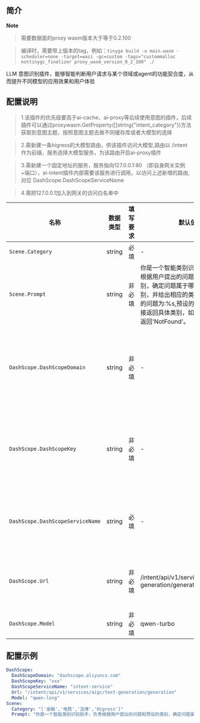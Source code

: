 ## 简介

**Note**

> 需要数据面的proxy wasm版本大于等于0.2.100

> 编译时，需要带上版本的tag，例如：`tinygo build -o main.wasm -scheduler=none -target=wasi -gc=custom -tags="custommalloc nottinygc_finalizer proxy_wasm_version_0_2_100" ./`

LLM 意图识别插件，能够智能判断用户请求与某个领域或agent的功能契合度，从而提升不同模型的应用效果和用户体验

## 配置说明
> 1.该插件的优先级要高于ai-cache、ai-proxy等后续使用意图的插件，后续插件可以通过proxywasm.GetProperty([]string{"intent_category"})方法获取到意图主题，按照意图主题去做不同缓存库或者大模型的选择

> 2.需新建一条higress的大模型路由，供该插件访问大模型,路由以 /intent 作为前缀，服务选择大模型服务，为该路由开启ai-proxy插件

> 3.需新建一个固定地址的服务，服务指向127.0.0.1:80 （即自身网关实例+端口），ai-intent插件内部需要该服务进行调用，以访问上述新增的路由,对应 DashScope.DashScopeServiceName 

> 4.需把127.0.0.1加入到网关的访问白名单中

| 名称           |   数据类型        | 填写要求 | 默认值 | 描述                                                         |
| -------------- | --------------- | -------- | ------ | ------------------------------------------------------------ |
| `Scene.Category`         | string          | 必填     | -      | 预设场景类别 |
| `Scene.Prompt`         | string          | 非必填     | 你是一个智能类别识别助手，负责根据用户提出的问题和预设的类别，确定问题属于哪个预设的类别，并给出相应的类别。用户提出的问题为:%s,预设的类别为%s，直接返回具体类别，如果没有找到就返回'NotFound'。      | llm请求prompt模板 |
| `DashScope.DashScopeDomain`         | string          | 非必填     | -      | AI 服务提供商名称。目前支持以下取值：openai, azure, moonshot, qwen, zhipuai, baidu, minimax |
| `DashScope.DashScopeKey`         | string          | 非必填     | -      | AI 服务提供商名称。目前支持以下取值：openai, azure, moonshot, qwen, zhipuai, baidu, minimax |
| `DashScope.DashScopeServiceName`         | string          | 必填     | -      | 固定地址的服务，服务指向127.0.0.1:80 （即自身网关实例+端口），便于通过网关访问大模型 |
| `DashScope.Url`         | string          | 非必填     | /intent/api/v1/services/aigc/text-generation/generation      | 新建一条higress的大模型路由，供该插件使用,路由以/intent作为前缀 |
| `DashScope.Model`         | string          | 非必填     | qwen-turbo      | 大模型类型 |

## 配置示例

```yaml
DashScope:
  DashScopeDomain: "dashscope.aliyuncs.com"
  DashScopeKey: "xxx"
  DashScopeServiceName: "intent-service"
  Url: "/intent/api/v1/services/aigc/text-generation/generation"
  Model: "qwen-long"
Scene:
  Category: "['金融','电商','法律','Higress']"
  Prompt: "你是一个智能类别识别助手，负责根据用户提出的问题和预设的类别，确定问题属于哪个预设的类别，并给出相应的类别。用户提出的问题为:%s,预设的类别为%s，直接返回具体类别，如果没有找到就返回'NotFound'。"
```
